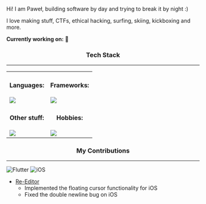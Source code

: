 Hi! I am Paweł, building software by day and trying to break it by night :) 

I love making stuff, CTFs, ethical hacking, surfing, skiing, kickboxing and more.

**Currently working on:** 🤫
<div align="center">
  <h3>Tech Stack</h3>
</div>

___

<table align="center">
  <tr>
    <td>
      <div align="center">
        <h4>Languages:</h4>
      </div>
      <a href="https://skillicons.dev">
        <img src="https://skillicons.dev/icons?i=python,cpp,clojure,dart,javascript" />
      </a>
    </td>
    <td>
      <div align="center">
        <h4>Frameworks:</h4>
      </div>
      <a href="https://skillicons.dev">
        <img src="https://skillicons.dev/icons?i=flutter,fastapi,react" />
      </a>
    </td>
  </tr>
  <tr>
    <td>
      <div align="center">
        <h4>Other stuff:</h4>
      </div>
      <a href="https://skillicons.dev">
        <img src="https://skillicons.dev/icons?i=gcp,aws,graphql,docker,terraform" />
      </a>
    </td>
    <td>
      <div align="center">
        <h4>Hobbies:</h4>
      </div>
      <a href="https://skillicons.dev">
        <img src="https://skillicons.dev/icons?i=kali,raspberrypi,arduino" />
      </a>
    </td>
  </tr>
</table>

<div align="center">
  <h3>My Contributions</h3>
</div>

___
![Flutter](https://img.shields.io/badge/Flutter-%2302569B.svg?style=for-the-badge&logo=Flutter&logoColor=white) ![iOS](https://img.shields.io/badge/iOS-000000?style=for-the-badge&logo=ios&logoColor=white)
  <ul>
    <li>
      <a href="https://github.com/reqable/re-editor">Re-Editor</a>
      <ul>
        <li>
          Implemented the floating cursor functionality for iOS
        </li>
        <li>
          Fixed the double newline bug on iOS
        </li>
      </ul>
    </li>
  </ul>
